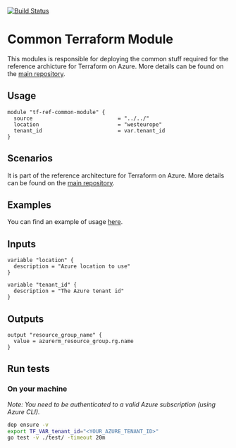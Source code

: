[![Build Status](https://dev.azure.com/jcorioland-msft/terraform-azure-reference/_apis/build/status/jcorioland.terraform-azure-ref-common-module?branchName=master)](https://dev.azure.com/jcorioland-msft/terraform-azure-reference/_build/latest?definitionId=33&branchName=master)

# Common Terraform Module

This modules is responsible for deploying the common stuff required for the reference archicture for Terraform on Azure. More details can be found on the [main repository](https://github.com/jcorioland/terraform-azure-reference). 

## Usage

```hcl
module "tf-ref-common-module" {
  source                           = "../../"
  location                         = "westeurope"
  tenant_id                        = var.tenant_id
}
```

## Scenarios

It is part of the reference architecture for Terraform on Azure. More details can be found on the [main repository](https://github.com/jcorioland/terraform-azure-reference). 

## Examples

You can find an example of usage [here](examples/).

## Inputs

```hcl
variable "location" {
  description = "Azure location to use"
}

variable "tenant_id" {
  description = "The Azure tenant id"
}
```

## Outputs

```hcl
output "resource_group_name" {
  value = azurerm_resource_group.rg.name
}
```

## Run tests

### On your machine

*Note: You need to be authenticated to a valid Azure subscription (using Azure CLI).*

```bash
dep ensure -v
export TF_VAR_tenant_id="<YOUR_AZURE_TENANT_ID>"
go test -v ./test/ -timeout 20m
```
